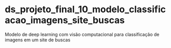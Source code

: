 # ds_projeto_final_10_modelo_classificacao_imagens_site_buscas
 Modelo de deep learning com visão computacional para classificação de imagens em um site de buscas
